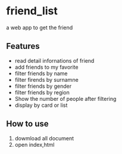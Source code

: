 # friend_list
a web app to get the friend

## Features
+ read detail infornations of friend
+ add friends to my favorite
+ filter friends by name
+ filter firends by surnamne
+ filter friends by gender
+ filter friends by region
+ Show the number of people after filtering
+ display by card or list

## How to use
1. dowmload all document
2. open index,html
